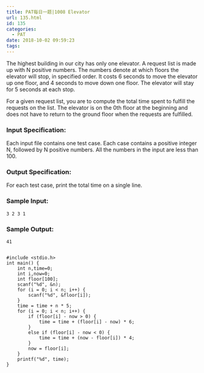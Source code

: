 ```yaml
---
title: PAT每日一题|1008 Elevator
url: 135.html
id: 135
categories:
  - PAT
date: 2018-10-02 09:59:23
tags:
---
```


The highest building in our city has only one elevator. A request list is made up with N positive numbers. The numbers denote at which floors the elevator will stop, in specified order. It costs 6 seconds to move the elevator up one floor, and 4 seconds to move down one floor. The elevator will stay for 5 seconds at each stop.

For a given request list, you are to compute the total time spent to fulfill the requests on the list. The elevator is on the 0th floor at the beginning and does not have to return to the ground floor when the requests are fulfilled.

### Input Specification:

Each input file contains one test case. Each case contains a positive integer N, followed by N positive numbers. All the numbers in the input are less than 100.

### Output Specification:

For each test case, print the total time on a single line.

### Sample Input:

    3 2 3 1
    

### Sample Output:

    41
    

    #include <stdio.h>
    int main() {
    	int n,time=0;
    	int i,now=0;
    	int floor[100];
    	scanf("%d", &n);
    	for (i = 0; i < n; i++) {
    		scanf("%d", &floor[i]);
    	}
    	time = time + n * 5;
    	for (i = 0; i < n; i++) {
    		if (floor[i] - now > 0) {
    			time = time + (floor[i] - now) * 6;
    		}
    		else if (floor[i] - now < 0) {
    			time = time + (now - floor[i]) * 4;
    		}
    		now = floor[i];
    	}
    	printf("%d", time);
    }